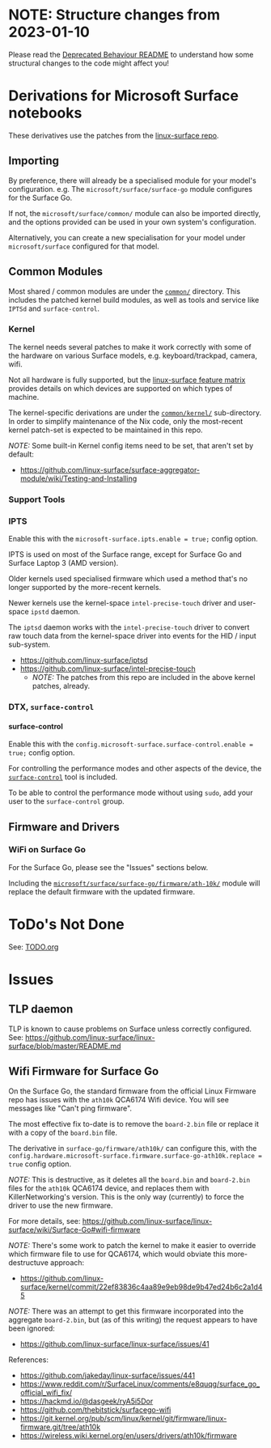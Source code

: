 # NOTE: Structure changes from 2023-01-10

Please read the [Deprecated Behaviour README](./OLD-BEHAVIOUR-DEPRECATION.md) to understand how some structural changes to
the code might affect you!

# Derivations for Microsoft Surface notebooks

These derivatives use the patches from the [linux-surface repo](https://github.com/linux-surface/linux-surface/tree/master/patches).

## Importing

By preference, there will already be a specialised module for your model's configuration.
e.g. The `microsoft/surface/surface-go` module configures for the Surface Go.

If not, the `microsoft/surface/common/` module can also be imported directly, and the options
provided can be used in your own system's configuration.

Alternatively, you can create a new specialisation for your model under `microsoft/surface`
configured for that model.

## Common Modules

Most shared / common modules are under the [`common/`](./common/) directory.
This includes the patched kernel build modules, as well as tools and service like `IPTSd` and `surface-control`.

### Kernel

The kernel needs several patches to make it work correctly with some of the hardware on various
Surface models, e.g. keyboard/trackpad, camera, wifi.

Not all hardware is fully supported, but the
[linux-surface feature matrix](https://github.com/linux-surface/linux-surface/wiki/Supported-Devices-and-Features#feature-matrix)
provides details on which devices are supported on which types of machine.

The kernel-specific derivations are under the [`common/kernel/`](./common/kernel/) sub-directory.
In order to simplify maintenance of the Nix code, only the most-recent kernel patch-set is expected
to be maintained in this repo.

_*NOTE:*_ Some built-in Kernel config items need to be set, that aren't set by default:
- https://github.com/linux-surface/surface-aggregator-module/wiki/Testing-and-Installing

### Support Tools

### IPTS

Enable this with the `microsoft-surface.ipts.enable = true;` config option.

IPTS is used on most of the Surface range, except for Surface Go and Surface Laptop 3 (AMD version).

Older kernels used specialised firmware which used a method that's no longer supported by the
more-recent kernels.

Newer kernels use the kernel-space `intel-precise-touch` driver and user-space `ipstd` daemon.

The `iptsd` daemon works with the `intel-precise-touch` driver to convert raw touch data from the
kernel-space driver into events for the HID / input sub-system.

- https://github.com/linux-surface/iptsd
- https://github.com/linux-surface/intel-precise-touch
  - _*NOTE:*_ The patches from this repo are included in the above kernel patches, already.

### DTX, `surface-control`

#### surface-control

Enable this with the `config.microsoft-surface.surface-control.enable = true;` config option.

For controlling the performance modes and other aspects of the device, the [`surface-control`](https://github.com/linux-surface/surface-control) tool is included.

To be able to control the performance mode without using `sudo`, add your user to the `surface-control` group.

## Firmware and Drivers

### WiFi on Surface Go

For the Surface Go, please see the "Issues" sections below.

Including the [`microsoft/surface/surface-go/firmware/ath-10k/`](./surface-go/firmware/ath-10k/)
module will replace the default firmware with the updated firmware.

# ToDo's Not Done

See: [TODO.org](./TODO.org)

# Issues

## TLP daemon

TLP is known to cause problems on Surface unless correctly configured.
See: https://github.com/linux-surface/linux-surface/blob/master/README.md

## Wifi Firmware for Surface Go

On the Surface Go, the standard firmware from the official Linux Firmware repo has issues with the
`ath10k` QCA6174 Wifi device.
You will see messages like "Can't ping firmware".

The most effective fix to-date is to remove the `board-2.bin` file or replace it with a copy of the
`board.bin` file.

The derivative in `surface-go/firmware/ath10k/` can configure this, with the
`config.hardware.microsoft-surface.firmware.surface-go-ath10k.replace = true` config option.

_*NOTE:*_ This is destructive, as it deletes all the `board.bin` and `board-2.bin` files for the
`ath10k` QCA6174 device, and replaces them with KillerNetworking's version.
This is the only way (currently) to force the driver to use the new firmware.

For more details, see: https://github.com/linux-surface/linux-surface/wiki/Surface-Go#wifi-firmware

_*NOTE:*_ There's some work to patch the kernel to make it easier to override which firmware file
to use for QCA6174, which would obviate this more-destructuve approach:
- https://github.com/linux-surface/kernel/commit/22ef83836c4aa89e9eb98de9b47ed24b6c2a1d45

_*NOTE:*_ There was an attempt to get this firmware incorporated into the aggregate `board-2.bin`,
but (as of this writing) the request appears to have been ignored:
- https://github.com/linux-surface/linux-surface/issues/41

References:
- https://github.com/jakeday/linux-surface/issues/441
- https://www.reddit.com/r/SurfaceLinux/comments/e8quqg/surface_go_official_wifi_fix/
- https://hackmd.io/@dasgeek/ryA5i5Dor
- https://github.com/thebitstick/surfacego-wifi
- https://git.kernel.org/pub/scm/linux/kernel/git/firmware/linux-firmware.git/tree/ath10k
- https://wireless.wiki.kernel.org/en/users/drivers/ath10k/firmware
